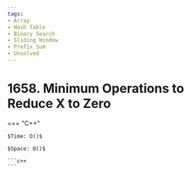 ```yaml
---
tags:
- Array
- Hash Table
- Binary Search
- Sliding Window
- Prefix Sum
- Unsolved
---
```



# 1658. Minimum Operations to Reduce X to Zero

=== "C++"

    $Time: O()$

    $Space: O()$

    ```c++
    ```
